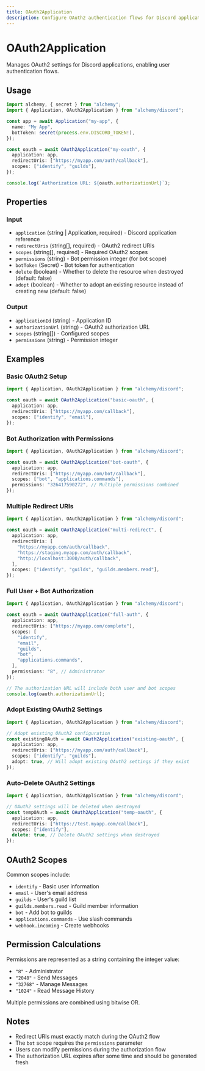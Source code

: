 ```yaml
---
title: OAuth2Application
description: Configure OAuth2 authentication flows for Discord applications.
---
```


# OAuth2Application

Manages OAuth2 settings for Discord applications, enabling user authentication flows.

## Usage

```ts
import alchemy, { secret } from "alchemy";
import { Application, OAuth2Application } from "alchemy/discord";

const app = await Application("my-app", {
  name: "My App",
  botToken: secret(process.env.DISCORD_TOKEN!),
});

const oauth = await OAuth2Application("my-oauth", {
  application: app,
  redirectUris: ["https://myapp.com/auth/callback"],
  scopes: ["identify", "guilds"],
});

console.log(`Authorization URL: ${oauth.authorizationUrl}`);
```

## Properties

### Input

- `application` (string | Application, required) - Discord application reference
- `redirectUris` (string[], required) - OAuth2 redirect URIs
- `scopes` (string[], required) - Required OAuth2 scopes
- `permissions` (string) - Bot permission integer (for bot scope)
- `botToken` (Secret) - Bot token for authentication
- `delete` (boolean) - Whether to delete the resource when destroyed (default: false)
- `adopt` (boolean) - Whether to adopt an existing resource instead of creating new (default: false)

### Output

- `applicationId` (string) - Application ID
- `authorizationUrl` (string) - OAuth2 authorization URL
- `scopes` (string[]) - Configured scopes
- `permissions` (string) - Permission integer

## Examples

### Basic OAuth2 Setup

```ts
import { Application, OAuth2Application } from "alchemy/discord";

const oauth = await OAuth2Application("basic-oauth", {
  application: app,
  redirectUris: ["https://myapp.com/callback"],
  scopes: ["identify", "email"],
});
```

### Bot Authorization with Permissions

```ts
import { Application, OAuth2Application } from "alchemy/discord";

const oauth = await OAuth2Application("bot-oauth", {
  application: app,
  redirectUris: ["https://myapp.com/bot/callback"],
  scopes: ["bot", "applications.commands"],
  permissions: "326417590272", // Multiple permissions combined
});
```

### Multiple Redirect URIs

```ts
import { Application, OAuth2Application } from "alchemy/discord";

const oauth = await OAuth2Application("multi-redirect", {
  application: app,
  redirectUris: [
    "https://myapp.com/auth/callback",
    "https://staging.myapp.com/auth/callback",
    "http://localhost:3000/auth/callback",
  ],
  scopes: ["identify", "guilds", "guilds.members.read"],
});
```

### Full User + Bot Authorization

```ts
import { Application, OAuth2Application } from "alchemy/discord";

const oauth = await OAuth2Application("full-auth", {
  application: app,
  redirectUris: ["https://myapp.com/complete"],
  scopes: [
    "identify",
    "email",
    "guilds",
    "bot",
    "applications.commands",
  ],
  permissions: "8", // Administrator
});

// The authorization URL will include both user and bot scopes
console.log(oauth.authorizationUrl);
```

### Adopt Existing OAuth2 Settings

```ts
import { Application, OAuth2Application } from "alchemy/discord";

// Adopt existing OAuth2 configuration
const existingOAuth = await OAuth2Application("existing-oauth", {
  application: app,
  redirectUris: ["https://myapp.com/auth/callback"],
  scopes: ["identify", "guilds"],
  adopt: true, // Will adopt existing OAuth2 settings if they exist
});
```

### Auto-Delete OAuth2 Settings

```ts
import { Application, OAuth2Application } from "alchemy/discord";

// OAuth2 settings will be deleted when destroyed
const tempOAuth = await OAuth2Application("temp-oauth", {
  application: app,
  redirectUris: ["https://test.myapp.com/callback"],
  scopes: ["identify"],
  delete: true, // Delete OAuth2 settings when destroyed
});
```

## OAuth2 Scopes

Common scopes include:
- `identify` - Basic user information
- `email` - User's email address
- `guilds` - User's guild list
- `guilds.members.read` - Guild member information
- `bot` - Add bot to guilds
- `applications.commands` - Use slash commands
- `webhook.incoming` - Create webhooks

## Permission Calculations

Permissions are represented as a string containing the integer value:
- `"8"` - Administrator
- `"2048"` - Send Messages
- `"32768"` - Manage Messages
- `"1024"` - Read Message History

Multiple permissions are combined using bitwise OR.

## Notes

- Redirect URIs must exactly match during the OAuth2 flow
- The `bot` scope requires the `permissions` parameter
- Users can modify permissions during the authorization flow
- The authorization URL expires after some time and should be generated fresh